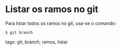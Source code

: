 # Listar os ramos no git

Para listar todos os ramos no git, usa-se o comando:
```
$ git branch
```

tags: git, branch, ramos, listar
